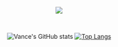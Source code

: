<p align="center">
 <a href="https://github.com/SurielisRodriguez"><img src="https://readme-typing-svg.herokuapp.com/?lines=Hi,%20I'm%20Vance;Full%20Stack%20Web%20Developer%20and;UX%20/%20UI%20Designer&font=Josefin%20Sans&center=true&width=650&height=90&color=85A8BA&vCenter=true&size=45%62"></a> 
</p>
<div align="center">
 <br />

![Vance's GitHub stats](https://github-readme-stats.vercel.app/api?username=m3vance&show_icons=true&theme=discord_old_blurple&hide_rank=true)
[![Top Langs](https://github-readme-stats.vercel.app/api/top-langs/?username=m3vance&layout=compact&theme=discord_old_blurple)](https://github.com/m3vance/github-readme-stats)


